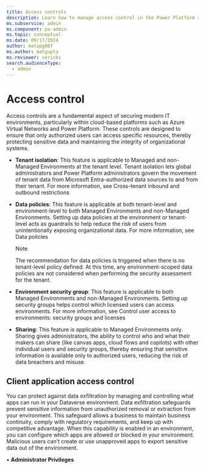```yaml
---
title: Access controls
description: Learn how to manage access control in the Power Platform admin center.
ms.subservice: admin
ms.component: pa-admin
ms.topic: conceptual
ms.date: 09/17/2024
author: matapg007
ms.author: matgupta
ms.reviewer: sericks
search.audienceType: 
  - admin
---
```


# Access control
                                                  
Access controls are a fundamental aspect of securing modern IT environments, particularly within cloud-based platforms such as Azure Virtual Networks and Power Platform. These controls are designed to ensure that only authorized users can access specific resources, thereby protecting sensitive data and maintaining the integrity of organizational systems.

- **Tenant isolation**: This feature is applicable to Managed and non-Managed Environments at the tenant level. Tenant isolation lets global administrators and Power Platform administrators govern the movement of tenant data from Microsoft Entra-authorized data sources to and from their tenant. For more information, see Cross-tenant inbound and outbound restrictions

- **Data policies**: This feature is applicable at both tenant-level and environment-level to both Managed Environments and non-Managed Environments. Setting up data policies at the environment or tenant-level acts as guardrails to help reduce the risk of users from unintentionally exposing organizational data. For more information, see Data policies
  > [!Note]
  > The recommendation for data policies is triggered when there is no tenant-level policy defined. At this time, any environment-scoped data policies are not considered when performing the security assessment for the tenant.

- **Environment security group**: This feature is applicable to both Managed Environments and non-Managed Environments. Setting up security groups helps control which licensed users can access environments. For more information, see Control user access to environments: security groups and licenses

- **Sharing**: This feature is applicable to Managed Environments only. Sharing gives administrators, the ability to control who and what their makers can share (like canvas apps, cloud flows and copilots) with other individual users and security groups, thereby ensuring that sensitive information is available only to authorized users, reducing the risk of data breachers and misuse. 

## Client application access control
You can protect against data exfiltration by managing and controlling what apps can run in your Dataverse environment. Data exfiltration safeguards prevent sensitive information from unauthorized removal or extraction from your environment. This safeguard allows a business to maintain business continuity, comply with regulatory requirements, and keep up with competitive advantage.
When this capability is enabled in an environment, you can configure which apps are allowed or blocked in your environment. Malicious users can’t create or use unapproved apps to export sensitive data out of the environment.

•	**Administrator Privileges**
